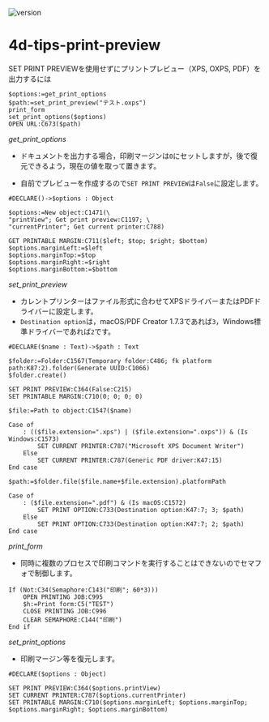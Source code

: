 ![version](https://img.shields.io/badge/version-19%2B-5682DF)

# 4d-tips-print-preview
SET PRINT PREVIEWを使用せずにプリントプレビュー（XPS, OXPS, PDF）を出力するには

```4d
$options:=get_print_options
$path:=set_print_preview("テスト.oxps")	
print_form
set_print_options($options)		
OPEN URL:C673($path)
```

*get_print_options*

* ドキュメントを出力する場合，印刷マージンは`0`にセットしますが，後で復元できるよう，現在の値を取って置きます。

* 自前でプレビューを作成するので`SET PRINT PREVIEW`は`False`に設定します。

```4d
#DECLARE()->$options : Object

$options:=New object:C1471(\
"printView"; Get print preview:C1197; \
"currentPrinter"; Get current printer:C788)

GET PRINTABLE MARGIN:C711($left; $top; $right; $bottom)
$options.marginLeft:=$left
$options.marginTop:=$top
$options.marginRight:=$right
$options.marginBottom:=$bottom
```

*set_print_preview*

* カレントプリンターはファイル形式に合わせてXPSドライバーまたはPDFドライバーに設定します。
* `Destination option`は，macOS/PDF Creator 1.7.3であれば`3`，Windows標準ドライバーであれば`2`です。

```4d
#DECLARE($name : Text)->$path : Text

$folder:=Folder:C1567(Temporary folder:C486; fk platform path:K87:2).folder(Generate UUID:C1066)
$folder.create()

SET PRINT PREVIEW:C364(False:C215)
SET PRINTABLE MARGIN:C710(0; 0; 0; 0)

$file:=Path to object:C1547($name)

Case of 
	: (($file.extension=".xps") | ($file.extension=".oxps")) & (Is Windows:C1573)
		SET CURRENT PRINTER:C787("Microsoft XPS Document Writer")
	Else 
		SET CURRENT PRINTER:C787(Generic PDF driver:K47:15)
End case 

$path:=$folder.file($file.name+$file.extension).platformPath

Case of 
	: ($file.extension=".pdf") & (Is macOS:C1572)
		SET PRINT OPTION:C733(Destination option:K47:7; 3; $path)
	Else 
		SET PRINT OPTION:C733(Destination option:K47:7; 2; $path)
End case 
```

*print_form*

* 同時に複数のプロセスで印刷コマンドを実行することはできないのでセマフォで制御します。

```4d
If (Not:C34(Semaphore:C143("印刷"; 60*3)))
	OPEN PRINTING JOB:C995
	$h:=Print form:C5("TEST")
	CLOSE PRINTING JOB:C996
	CLEAR SEMAPHORE:C144("印刷")
End if 
```

*set_print_options*

* 印刷マージン等を復元します。

```4d
#DECLARE($options : Object)

SET PRINT PREVIEW:C364($options.printView)
SET CURRENT PRINTER:C787($options.currentPrinter)
SET PRINTABLE MARGIN:C710($options.marginLeft; $options.marginTop; $options.marginRight; $options.marginBottom)
```
